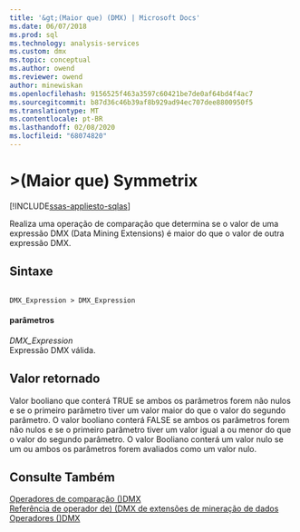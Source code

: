 ```yaml
---
title: '&gt;(Maior que) (DMX) | Microsoft Docs'
ms.date: 06/07/2018
ms.prod: sql
ms.technology: analysis-services
ms.custom: dmx
ms.topic: conceptual
ms.author: owend
ms.reviewer: owend
author: minewiskan
ms.openlocfilehash: 9156525f463a3597c60421be7de0af64bd4f4ac7
ms.sourcegitcommit: b87d36c46b39af8b929ad94ec707dee8800950f5
ms.translationtype: MT
ms.contentlocale: pt-BR
ms.lasthandoff: 02/08/2020
ms.locfileid: "68074820"
---
```

# <a name="gt-greater-than-dmx"></a>&gt;(Maior que) Symmetrix
[!INCLUDE[ssas-appliesto-sqlas](../includes/ssas-appliesto-sqlas.md)]

  Realiza uma operação de comparação que determina se o valor de uma expressão DMX (Data Mining Extensions) é maior do que o valor de outra expressão DMX.  
  
## <a name="syntax"></a>Sintaxe  
  
```  
  
DMX_Expression > DMX_Expression  
```  
  
#### <a name="parameters"></a>parâmetros  
 *DMX_Expression*  
 Expressão DMX válida.  
  
## <a name="return-value"></a>Valor retornado  
 Valor booliano que conterá TRUE se ambos os parâmetros forem não nulos e se o primeiro parâmetro tiver um valor maior do que o valor do segundo parâmetro. O valor booliano conterá FALSE se ambos os parâmetros forem não nulos e se o primeiro parâmetro tiver um valor igual a ou menor do que o valor do segundo parâmetro. O valor Booliano conterá um valor nulo se um ou ambos os parâmetros forem avaliados como um valor nulo.  
  
## <a name="see-also"></a>Consulte Também  
 [Operadores de comparação &#40;&#41;DMX](../dmx/operators-comparison.md)   
 [Referência de operador de&#41; &#40;DMX de extensões de mineração de dados](../dmx/data-mining-extensions-dmx-operator-reference.md)   
 [Operadores &#40;&#41;DMX](../dmx/operators-dmx.md)  
  
  
